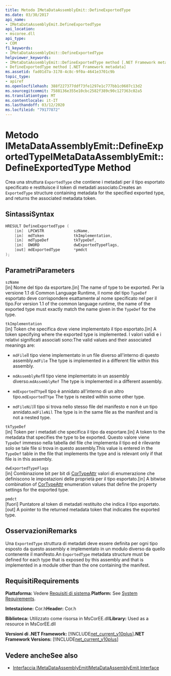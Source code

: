 ```yaml
---
title: Metodo IMetaDataAssemblyEmit::DefineExportedType
ms.date: 03/30/2017
api_name:
- IMetaDataAssemblyEmit.DefineExportedType
api_location:
- mscoree.dll
api_type:
- COM
f1_keywords:
- IMetaDataAssemblyEmit::DefineExportedType
helpviewer_keywords:
- IMetaDataAssemblyEmit::DefineExportedType method [.NET Framework metadata]
- DefineExportedType method [.NET Framework metadata]
ms.assetid: fad01d7a-3178-4c8c-9f0a-4641e3701c9b
topic_type:
- apiref
ms.openlocfilehash: 388f227377ddf73fe1297e1c777bb1c0607c13d2
ms.sourcegitcommit: 7588136e355e10cbc2582f389c90c127363c02a5
ms.translationtype: MT
ms.contentlocale: it-IT
ms.lasthandoff: 03/12/2020
ms.locfileid: "79177872"
---
```

# <a name="imetadataassemblyemitdefineexportedtype-method"></a><span data-ttu-id="12f4c-102">Metodo IMetaDataAssemblyEmit::DefineExportedType</span><span class="sxs-lookup"><span data-stu-id="12f4c-102">IMetaDataAssemblyEmit::DefineExportedType Method</span></span>
<span data-ttu-id="12f4c-103">Crea una struttura `ExportedType` che contiene i metadati per il tipo esportato specificato e restituisce il token di metadati associato.</span><span class="sxs-lookup"><span data-stu-id="12f4c-103">Creates an `ExportedType` structure containing metadata for the specified exported type, and returns the associated metadata token.</span></span>  
  
## <a name="syntax"></a><span data-ttu-id="12f4c-104">Sintassi</span><span class="sxs-lookup"><span data-stu-id="12f4c-104">Syntax</span></span>  
  
```cpp  
HRESULT DefineExportedType (  
    [in]  LPCWSTR             szName,  
    [in]  mdToken             tkImplementation,
    [in]  mdTypeDef           tkTypeDef,  
    [in]  DWORD               dwExportedTypeFlags,  
    [out] mdExportedType      *pmdct  
);  
```  
  
## <a name="parameters"></a><span data-ttu-id="12f4c-105">Parametri</span><span class="sxs-lookup"><span data-stu-id="12f4c-105">Parameters</span></span>  
 `szName`  
 <span data-ttu-id="12f4c-106">[in] Nome del tipo da esportare.</span><span class="sxs-lookup"><span data-stu-id="12f4c-106">[in] The name of type to be exported.</span></span> <span data-ttu-id="12f4c-107">Per la versione 1.1 di Common Language Runtime, il nome del tipo `TypeDef` esportato deve corrispondere esattamente al nome specificato nel per il tipo.</span><span class="sxs-lookup"><span data-stu-id="12f4c-107">For version 1.1 of the common language runtime, the name of the exported type must exactly match the name given in the `TypeDef` for the type.</span></span>  
  
 `tkImplementation`  
 <span data-ttu-id="12f4c-108">[in] Token che specifica dove viene implementato il tipo esportato.</span><span class="sxs-lookup"><span data-stu-id="12f4c-108">[in] A token specifying where the exported type is implemented.</span></span> <span data-ttu-id="12f4c-109">I valori validi e i relativi significati associati sono:</span><span class="sxs-lookup"><span data-stu-id="12f4c-109">The valid values and their associated meanings are:</span></span>  
  
- <span data-ttu-id="12f4c-110">`mdFile`Il tipo viene implementato in un file diverso all'interno di questo assembly.</span><span class="sxs-lookup"><span data-stu-id="12f4c-110">`mdFile` The type is implemented in a different file within this assembly.</span></span>  
  
- <span data-ttu-id="12f4c-111">`mdAssemblyRef`Il tipo viene implementato in un assembly diverso.</span><span class="sxs-lookup"><span data-stu-id="12f4c-111">`mdAssemblyRef` The type is implemented in a different assembly.</span></span>  
  
- <span data-ttu-id="12f4c-112">`mdExportedTYpe`Il tipo è annidato all'interno di un altro tipo.</span><span class="sxs-lookup"><span data-stu-id="12f4c-112">`mdExportedTYpe` The type is nested within some other type.</span></span>  
  
- <span data-ttu-id="12f4c-113">`mdFileNil`Il tipo si trova nello stesso file del manifesto e non è un tipo annidato.</span><span class="sxs-lookup"><span data-stu-id="12f4c-113">`mdFileNil` The type is in the same file as the manifest and is not a nested type.</span></span>  
  
 `tkTypeDef`  
 <span data-ttu-id="12f4c-114">[in] Token per i metadati che specifica il tipo da esportare.</span><span class="sxs-lookup"><span data-stu-id="12f4c-114">[in] A token to the metadata that specifies the type to be exported.</span></span> <span data-ttu-id="12f4c-115">Questo valore viene `TypeDef` immesso nella tabella del file che implementa il tipo ed è rilevante solo se tale file si trova in questo assembly.</span><span class="sxs-lookup"><span data-stu-id="12f4c-115">This value is entered in the `TypeDef` table in the file that implements the type and is relevant only if that file is in this assembly.</span></span>  
  
 `dwExportedTypeFlags`  
 <span data-ttu-id="12f4c-116">[in] Combinazione bit per bit di [CorTypeAttr](../../../../docs/framework/unmanaged-api/metadata/cortypeattr-enumeration.md) valori di enumerazione che definiscono le impostazioni delle proprietà per il tipo esportato.</span><span class="sxs-lookup"><span data-stu-id="12f4c-116">[in] A bitwise combination of [CorTypeAttr](../../../../docs/framework/unmanaged-api/metadata/cortypeattr-enumeration.md) enumeration values that define the property settings for the exported type.</span></span>  
  
 `pmdct`  
 <span data-ttu-id="12f4c-117">[fuori] Puntatore al token di metadati restituito che indica il tipo esportato.</span><span class="sxs-lookup"><span data-stu-id="12f4c-117">[out] A pointer to the returned metadata token that indicates the exported type.</span></span>  
  
## <a name="remarks"></a><span data-ttu-id="12f4c-118">Osservazioni</span><span class="sxs-lookup"><span data-stu-id="12f4c-118">Remarks</span></span>  
 <span data-ttu-id="12f4c-119">Una `ExportedType` struttura di metadati deve essere definita per ogni tipo esposto da questo assembly e implementato in un modulo diverso da quello contenente il manifesto.</span><span class="sxs-lookup"><span data-stu-id="12f4c-119">An `ExportedType` metadata structure must be defined for each type that is exposed by this assembly and that is implemented in a module other than the one containing the manifest.</span></span>  
  
## <a name="requirements"></a><span data-ttu-id="12f4c-120">Requisiti</span><span class="sxs-lookup"><span data-stu-id="12f4c-120">Requirements</span></span>  
 <span data-ttu-id="12f4c-121">**Piattaforma:** Vedere [Requisiti di sistema](../../../../docs/framework/get-started/system-requirements.md).</span><span class="sxs-lookup"><span data-stu-id="12f4c-121">**Platform:** See [System Requirements](../../../../docs/framework/get-started/system-requirements.md).</span></span>  
  
 <span data-ttu-id="12f4c-122">**Intestazione:** Cor.h</span><span class="sxs-lookup"><span data-stu-id="12f4c-122">**Header:** Cor.h</span></span>  
  
 <span data-ttu-id="12f4c-123">**Biblioteca:** Utilizzato come risorsa in MsCorEE.dll</span><span class="sxs-lookup"><span data-stu-id="12f4c-123">**Library:** Used as a resource in MsCorEE.dll</span></span>  
  
 <span data-ttu-id="12f4c-124">**Versioni di .NET Framework:** [!INCLUDE[net_current_v10plus](../../../../includes/net-current-v10plus-md.md)]</span><span class="sxs-lookup"><span data-stu-id="12f4c-124">**.NET Framework Versions:** [!INCLUDE[net_current_v10plus](../../../../includes/net-current-v10plus-md.md)]</span></span>  
  
## <a name="see-also"></a><span data-ttu-id="12f4c-125">Vedere anche</span><span class="sxs-lookup"><span data-stu-id="12f4c-125">See also</span></span>

- [<span data-ttu-id="12f4c-126">Interfaccia IMetaDataAssemblyEmit</span><span class="sxs-lookup"><span data-stu-id="12f4c-126">IMetaDataAssemblyEmit Interface</span></span>](../../../../docs/framework/unmanaged-api/metadata/imetadataassemblyemit-interface.md)
